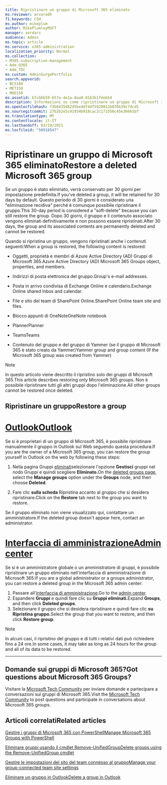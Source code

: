 ```yaml
---
title: Ripristinare un gruppo di Microsoft 365 eliminato
ms.reviewer: arvaradh
f1.keywords: CSH
ms.author: mikeplum
author: MikePlumleyMSFT
manager: serdars
audience: Admin
ms.topic: article
ms.service: o365-administration
localization_priority: Normal
ms.collection:
- M365-subscription-management
- Adm_O365
- Adm_TOC
ms.custom: AdminSurgePortfolio
search.appverid:
- BCS160
- MET150
- MOE150
ms.assetid: b7c66b59-657a-4e1a-8aa0-8163b1f4eb54
description: Informazioni su come ripristinare un gruppo di Microsoft 365 eliminato.
ms.openlocfilehash: f3b6435d82d5beddf44f5920011b076b39c7dcd5
ms.sourcegitcommit: 27b2b2e5c41934b918cac2c171556c45e36661bf
ms.translationtype: MT
ms.contentlocale: it-IT
ms.lasthandoff: 03/19/2021
ms.locfileid: "50910547"
---
```

# <a name="restore-a-deleted-microsoft-365-group"></a><span data-ttu-id="08656-103">Ripristinare un gruppo di Microsoft 365 eliminato</span><span class="sxs-lookup"><span data-stu-id="08656-103">Restore a deleted Microsoft 365 group</span></span>

<span data-ttu-id="08656-104">Se un gruppo è stato eliminato, verrà conservato per 30 giorni per impostazione predefinita.</span><span class="sxs-lookup"><span data-stu-id="08656-104">If you've deleted a group, it will be retained for 30 days by default.</span></span> <span data-ttu-id="08656-105">Questo periodo di 30 giorni è considerato una "eliminazione recidiva" perché è comunque possibile ripristinare il gruppo.</span><span class="sxs-lookup"><span data-stu-id="08656-105">This 30-day period is considered a "soft-delete" because you can still restore the group.</span></span> <span data-ttu-id="08656-106">Dopo 30 giorni, il gruppo e il contenuto associato vengono eliminati definitivamente e non possono essere ripristinati.</span><span class="sxs-lookup"><span data-stu-id="08656-106">After 30 days, the group and its associated contents are permanently deleted and cannot be restored.</span></span>

<span data-ttu-id="08656-107">Quando si ripristina un gruppo, vengono ripristinati anche i contenuti seguenti:</span><span class="sxs-lookup"><span data-stu-id="08656-107">When a group is restored, the following content is restored:</span></span>
  
- <span data-ttu-id="08656-108">Oggetti, proprietà e membri di Azure Active Directory (AD) Gruppi di Microsoft 365.</span><span class="sxs-lookup"><span data-stu-id="08656-108">Azure Active Directory (AD) Microsoft 365 Groups object, properties, and members.</span></span>
    
- <span data-ttu-id="08656-109">Indirizzi di posta elettronica del gruppo.</span><span class="sxs-lookup"><span data-stu-id="08656-109">Group's e-mail addresses.</span></span>
    
- <span data-ttu-id="08656-110">Posta in arrivo condivisa di Exchange Online e calendario.</span><span class="sxs-lookup"><span data-stu-id="08656-110">Exchange Online shared Inbox and calendar.</span></span>
    
- <span data-ttu-id="08656-111">File e sito del team di SharePoint Online.</span><span class="sxs-lookup"><span data-stu-id="08656-111">SharePoint Online team site and files.</span></span>
    
- <span data-ttu-id="08656-112">Blocco appunti di OneNote</span><span class="sxs-lookup"><span data-stu-id="08656-112">OneNote notebook</span></span>
    
- <span data-ttu-id="08656-113">Planner</span><span class="sxs-lookup"><span data-stu-id="08656-113">Planner</span></span>
    
- <span data-ttu-id="08656-114">Teams</span><span class="sxs-lookup"><span data-stu-id="08656-114">Teams</span></span>

- <span data-ttu-id="08656-115">Contenuto del gruppo e del gruppo di Yammer (se il gruppo di Microsoft 365 è stato creato da Yammer)</span><span class="sxs-lookup"><span data-stu-id="08656-115">Yammer group and group content (If the Microsoft 365 group was created from Yammer)</span></span>

> [!NOTE]
> <span data-ttu-id="08656-116">In questo articolo viene descritto il ripristino solo dei gruppi di Microsoft 365.</span><span class="sxs-lookup"><span data-stu-id="08656-116">This article describes restoring only Microsoft 365 groups.</span></span> <span data-ttu-id="08656-117">Non è possibile ripristinare tutti gli altri gruppi dopo l'eliminazione.</span><span class="sxs-lookup"><span data-stu-id="08656-117">All other groups cannot be restored once deleted.</span></span>

## <a name="restore-a-group"></a><span data-ttu-id="08656-118">Ripristinare un gruppo</span><span class="sxs-lookup"><span data-stu-id="08656-118">Restore a group</span></span>

# <a name="outlook"></a>[<span data-ttu-id="08656-119">Outlook</span><span class="sxs-lookup"><span data-stu-id="08656-119">Outlook</span></span>](#tab/outlook)

<span data-ttu-id="08656-120">Se si è proprietari di un gruppo di Microsoft 365, è possibile ripristinare manualmente il gruppo in Outlook sul Web seguendo questa procedura:</span><span class="sxs-lookup"><span data-stu-id="08656-120">If you are the owner of a Microsoft 365 group, you can restore the group yourself in Outlook on the web by following these steps:</span></span>

1. <span data-ttu-id="08656-121">Nella pagina Gruppi [eliminati](https://outlook.office.com/people/group/deleted)selezionare l'opzione  **Gestisci** gruppi nel nodo Gruppi e quindi scegliere **Eliminato.**</span><span class="sxs-lookup"><span data-stu-id="08656-121">On the [deleted groups page](https://outlook.office.com/people/group/deleted), select the **Manage groups** option under the **Groups** node, and then choose **Deleted**.</span></span>

2. <span data-ttu-id="08656-122">Fare clic **sulla scheda** Ripristina accanto al gruppo che si desidera ripristinare.</span><span class="sxs-lookup"><span data-stu-id="08656-122">Click on the **Restore** tab next to the group you want to restore.</span></span>

<span data-ttu-id="08656-123">Se il gruppo eliminato non viene visualizzato qui, contattare un amministratore.</span><span class="sxs-lookup"><span data-stu-id="08656-123">If the deleted group doesn't appear here, contact an administrator.</span></span>

# <a name="admin-center"></a>[<span data-ttu-id="08656-124">Interfaccia di amministrazione</span><span class="sxs-lookup"><span data-stu-id="08656-124">Admin center</span></span>](#tab/admin-center)

<span data-ttu-id="08656-125">Se si è un amministratore globale o un amministratore di gruppi, è possibile ripristinare un gruppo eliminato nell'interfaccia di amministrazione di Microsoft 365:</span><span class="sxs-lookup"><span data-stu-id="08656-125">If you are a global administrator or a groups administrator, you can restore a deleted group in the Microsoft 365 admin center:</span></span>

1. <span data-ttu-id="08656-126">Passare all'[interfaccia di amministrazione](https://admin.microsoft.com).</span><span class="sxs-lookup"><span data-stu-id="08656-126">Go to the [admin center](https://admin.microsoft.com).</span></span>
2. <span data-ttu-id="08656-127">Espandere **Gruppi** e quindi fare clic su **Gruppi eliminati.**</span><span class="sxs-lookup"><span data-stu-id="08656-127">Expand **Groups**, and then click **Deleted groups**.</span></span>
3. <span data-ttu-id="08656-128">Selezionare il gruppo che si desidera ripristinare e quindi fare clic **su Ripristina gruppo.**</span><span class="sxs-lookup"><span data-stu-id="08656-128">Select the group that you want to restore, and then click **Restore group**.</span></span>

> [!NOTE]
> <span data-ttu-id="08656-129">In alcuni casi, il ripristino del gruppo e di tutti i relativi dati può richiedere fino a 24 ore.</span><span class="sxs-lookup"><span data-stu-id="08656-129">In some cases, it may take as long as 24 hours for the group and all of its data to be restored.</span></span> 

---

## <a name="got-questions-about-microsoft-365-groups"></a><span data-ttu-id="08656-130">Domande sui gruppi di Microsoft 365?</span><span class="sxs-lookup"><span data-stu-id="08656-130">Got questions about Microsoft 365 Groups?</span></span>

<span data-ttu-id="08656-131">Visitare la [Microsoft Tech Community](https://techcommunity.microsoft.com/t5/Office-365-Groups/ct-p/Office365Groups) per inviare domande e partecipare a conversazioni sui gruppi di Microsoft 365.</span><span class="sxs-lookup"><span data-stu-id="08656-131">Visit the [Microsoft Tech Community](https://techcommunity.microsoft.com/t5/Office-365-Groups/ct-p/Office365Groups) to post questions and participate in conversations about Microsoft 365 groups.</span></span> 
  
## <a name="related-articles"></a><span data-ttu-id="08656-132">Articoli correlati</span><span class="sxs-lookup"><span data-stu-id="08656-132">Related articles</span></span>

[<span data-ttu-id="08656-133">Gestire i gruppi di Microsoft 365 con PowerShell</span><span class="sxs-lookup"><span data-stu-id="08656-133">Manage Microsoft 365 Groups with PowerShell</span></span>](../../enterprise/manage-microsoft-365-groups-with-powershell.md)
  
[<span data-ttu-id="08656-134">Eliminare gruppi usando il cmdlet Remove-UnifiedGroup</span><span class="sxs-lookup"><span data-stu-id="08656-134">Delete groups using the Remove-UnifiedGroup cmdlet</span></span>](/powershell/module/exchange/remove-unifiedgroup)
  
[<span data-ttu-id="08656-135">Gestire le impostazioni del sito del team connesso al gruppo</span><span class="sxs-lookup"><span data-stu-id="08656-135">Manage your group-connected team site settings</span></span>](https://support.microsoft.com/office/8376034d-d0c7-446e-9178-6ab51c58df42)
  
[<span data-ttu-id="08656-136">Eliminare un gruppo in Outlook</span><span class="sxs-lookup"><span data-stu-id="08656-136">Delete a group in Outlook</span></span>](https://support.microsoft.com/office/ca7f5a9e-ae4f-4cbe-a4bc-89c469d1726f)